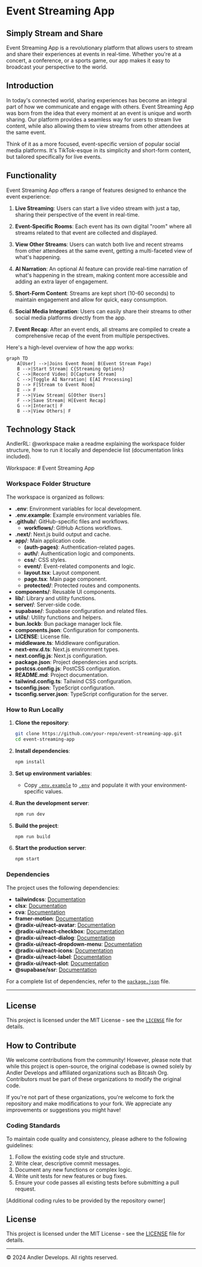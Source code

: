 # Event Streaming App

## Simply Stream and Share

Event Streaming App is a revolutionary platform that allows users to stream and share their experiences at events in real-time. Whether you're at a concert, a conference, or a sports game, our app makes it easy to broadcast your perspective to the world.

## Introduction

In today's connected world, sharing experiences has become an integral part of how we communicate and engage with others. Event Streaming App was born from the idea that every moment at an event is unique and worth sharing. Our platform provides a seamless way for users to stream live content, while also allowing them to view streams from other attendees at the same event.

Think of it as a more focused, event-specific version of popular social media platforms. It's TikTok-esque in its simplicity and short-form content, but tailored specifically for live events.

## Functionality

Event Streaming App offers a range of features designed to enhance the event experience:

1. **Live Streaming**: Users can start a live video stream with just a tap, sharing their perspective of the event in real-time.

2. **Event-Specific Rooms**: Each event has its own digital "room" where all streams related to that event are collected and displayed.

3. **View Other Streams**: Users can watch both live and recent streams from other attendees at the same event, getting a multi-faceted view of what's happening.

4. **AI Narration**: An optional AI feature can provide real-time narration of what's happening in the stream, making content more accessible and adding an extra layer of engagement.

5. **Short-Form Content**: Streams are kept short (10-60 seconds) to maintain engagement and allow for quick, easy consumption.

6. **Social Media Integration**: Users can easily share their streams to other social media platforms directly from the app.

7. **Event Recap**: After an event ends, all streams are compiled to create a comprehensive recap of the event from multiple perspectives.

Here's a high-level overview of how the app works:

```mermaid
graph TD
    A[User] -->|Joins Event Room| B(Event Stream Page)
    B -->|Start Stream| C{Streaming Options}
    C -->|Record Video| D[Capture Stream]
    C -->|Toggle AI Narration| E[AI Processing]
    D --> F[Stream to Event Room]
    E --> F
    F -->|View Stream| G[Other Users]
    F -->|Save Stream| H[Event Recap]
    G -->|Interact| F
    B -->|View Others| F
```

## Technology Stack

AndlerRL: @workspace make a readme explaining the workspace folder structure, how to run it locally and dependecie list (documentation links included).

Workspace: # Event Streaming App

### Workspace Folder Structure

The workspace is organized as follows:

- **.env**: Environment variables for local development.
- **.env.example**: Example environment variables file.
- **.github/**: GitHub-specific files and workflows.
  - **workflows/**: GitHub Actions workflows.
- **.next/**: Next.js build output and cache.
- **app/**: Main application code.
  - **(auth-pages)**: Authentication-related pages.
  - **auth/**: Authentication logic and components.
  - **css/**: CSS styles.
  - **event/**: Event-related components and logic.
  - **layout.tsx**: Layout component.
  - **page.tsx**: Main page component.
  - **protected/**: Protected routes and components.
- **components/**: Reusable UI components.
- **lib/**: Library and utility functions.
- **server/**: Server-side code.
- **supabase/**: Supabase configuration and related files.
- **utils/**: Utility functions and helpers.
- **bun.lockb**: Bun package manager lock file.
- **components.json**: Configuration for components.
- **LICENSE**: License file.
- **middleware.ts**: Middleware configuration.
- **next-env.d.ts**: Next.js environment types.
- **next.config.js**: Next.js configuration.
- **package.json**: Project dependencies and scripts.
- **postcss.config.js**: PostCSS configuration.
- **README.md**: Project documentation.
- **tailwind.config.ts**: Tailwind CSS configuration.
- **tsconfig.json**: TypeScript configuration.
- **tsconfig.server.json**: TypeScript configuration for the server.

### How to Run Locally

1. **Clone the repository**:

    ```sh
    git clone https://github.com/your-repo/event-streaming-app.git
    cd event-streaming-app
    ```

2. **Install dependencies**:

    ```sh
    npm install
    ```

3. **Set up environment variables**:
    - Copy [`.env.example`](/.env.example) to [`.env`](./.env) and populate it with your environment-specific values.

4. **Run the development server**:

    ```sh
    npm run dev
    ```

5. **Build the project**:

    ```sh
    npm run build
    ```

6. **Start the production server**:

    ```sh
    npm start
    ```

### Dependencies

The project uses the following dependencies:

- **tailwindcss**: [Documentation](https://tailwindcss.com/docs)
- **clsx**: [Documentation](https://github.com/lukeed/clsx)
- **cva**: [Documentation](https://cva.style/docs)
- **framer-motion**: [Documentation](https://www.framer.com/api/motion/)
- **@radix-ui/react-avatar**: [Documentation](https://www.radix-ui.com/docs/primitives/components/avatar)
- **@radix-ui/react-checkbox**: [Documentation](https://www.radix-ui.com/docs/primitives/components/checkbox)
- **@radix-ui/react-dialog**: [Documentation](https://www.radix-ui.com/docs/primitives/components/dialog)
- **@radix-ui/react-dropdown-menu**: [Documentation](https://www.radix-ui.com/docs/primitives/components/dropdown-menu)
- **@radix-ui/react-icons**: [Documentation](https://www.radix-ui.com/docs/primitives/components/icons)
- **@radix-ui/react-label**: [Documentation](https://www.radix-ui.com/docs/primitives/components/label)
- **@radix-ui/react-slot**: [Documentation](https://www.radix-ui.com/docs/primitives/components/slot)
- **@supabase/ssr**: [Documentation](https://supabase.com/docs/guides/auth/server-side/nextjs)

For a complete list of dependencies, refer to the [`package.json`](./package.json") file.

---

## License

This project is licensed under the MIT License - see the [`LICENSE`](./LICENSE") file for details.

## How to Contribute

We welcome contributions from the community! However, please note that while this project is open-source, the original codebase is owned solely by Andler Develops and affiliated organizations such as Bitcash Org. Contributors must be part of these organizations to modify the original code.

If you're not part of these organizations, you're welcome to fork the repository and make modifications to your fork. We appreciate any improvements or suggestions you might have!

### Coding Standards

To maintain code quality and consistency, please adhere to the following guidelines:

1. Follow the existing code style and structure.
2. Write clear, descriptive commit messages.
3. Document any new functions or complex logic.
4. Write unit tests for new features or bug fixes.
5. Ensure your code passes all existing tests before submitting a pull request.

[Additional coding rules to be provided by the repository owner]

## License

This project is licensed under the MIT License - see the [LICENSE](LICENSE) file for details.

---

© 2024 Andler Develops. All rights reserved.
